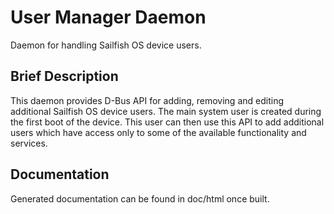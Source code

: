 # User Manager Daemon

Daemon for handling Sailfish OS device users.

## Brief Description

This daemon provides D-Bus API for adding, removing and editing additional
Sailfish OS device users. The main system user is created during the first boot
of the device. This user can then use this API to add additional users which
have access only to some of the available functionality and services.

## Documentation

Generated documentation can be found in doc/html once built.
